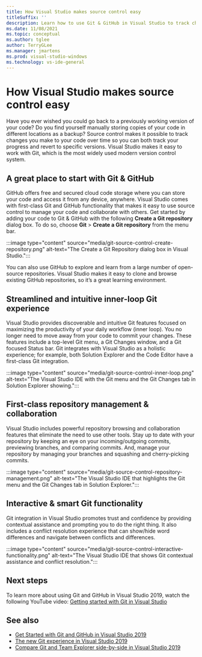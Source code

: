 ```yaml
---
title: How Visual Studio makes source control easy
titleSuffix: ''
description: Learn how to use Git & GitHub in Visual Studio to track changes to your code and revert them if you need to.
ms.date: 11/08/2021
ms.topic: conceptual
ms.author: tglee
author: TerryGLee
ms.manager: jmartens
ms.prod: visual-studio-windows
ms.technology: vs-ide-general
---
```


# How Visual Studio makes source control easy

Have you ever wished you could go back to a previously working version of your code? Do you find yourself manually storing copies of your code in different locations as a backup? Source control makes it possible to track changes you make to your code over time so you can both track your progress and revert to specific versions. Visual Studio makes it easy to work with Git, which is the most widely used modern version control system.

## A great place to start with Git & GitHub

GitHub offers free and secured cloud code storage where you can store your code and access it from any device, anywhere. Visual Studio comes with first-class Git and GitHub functionality that makes it easy to use source control to manage your code and collaborate with others. Get started by adding your code to Git & GitHub with the following **Create a Git repository** dialog box. To do so, choose **Git** > **Create a Git repository** from the menu bar.

:::image type="content" source="media/git-source-control-create-repository.png" alt-text="The Create a Git Repository dialog box in Visual Studio.":::

You can also use GitHub to explore and learn from a large number of open-source repositories. Visual Studio makes it easy to clone and browse existing GitHub repositories, so it’s a great learning environment.

## Streamlined and intuitive inner-loop Git experience

Visual Studio provides discoverable and intuitive Git features focused on maximizing the productivity of your daily workflow (inner loop). You no longer need to move away from your code to commit your changes. These features include a top-level Git menu, a Git Changes window, and a Git focused Status bar. Git integrates with Visual Studio as a holistic experience; for example, both Solution Explorer and the Code Editor have a first-class Git integration.

:::image type="content" source="media/git-source-control-inner-loop.png" alt-text="The Visual Studio IDE with the Git menu and the Git Changes tab in Solution Explorer showing.":::

## First-class repository management & collaboration

Visual Studio includes powerful repository browsing and collaboration features that eliminate the need to use other tools. Stay up to date with your repository by keeping an eye on your incoming/outgoing commits, previewing branches, and comparing commits. And, manage your repository by managing your branches and squashing and cherry-picking commits.

:::image type="content" source="media/git-source-control-repository-management.png" alt-text="The Visual Studio IDE that highlights the Git menu and the Git Changes tab in Solution Explorer.":::

## Interactive & smart Git functionality

Git integration in Visual Studio promotes trust and confidence by providing contextual assistance and prompting you to do the right thing. It also includes a conflict resolution experience that can show/hide word differences and navigate between conflicts and differences.

:::image type="content" source="media/git-source-control-interactive-functionality.png" alt-text="The Visual Studio IDE that shows Git contextual assistance and conflict resolution.":::

## Next steps

To learn more about using Git and GitHub in Visual Studio 2019, watch the following YouTube video: [Getting started with Git in Visual Studio](https://www.youtube.com/watch?v=GCZ9x3yqkyc&list=PLReL099Y5nRc-zbaFbf0aNcIamBQujOxP)

## See also

- [Get Started with Git and GitHub in Visual Studio 2019](/learn/modules/visual-studio-github-push/)
- [The new Git experience in Visual Studio 2019](git-with-visual-studio.md?view=vs-2019&preserve-view=true)
- [Compare Git and Team Explorer side-by-side in Visual Studio 2019](git-team-explorer-feature-comparison.md?view=vs-2019&preserve-view=true)